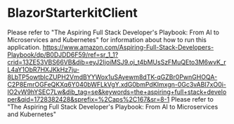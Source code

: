 # BlazorStarterkitClient
Please refer to "The Aspiring Full Stack Developer's Playbook: From AI to Microservices and Kubernetes" 
for information about how to run this application.
https://www.amazon.com/Aspiring-Full-Stack-Developers-Playbook/dp/B0DJDD6F59/ref=sr_1_1?crid=13ZE53VBS66VB&dib=eyJ2IjoiMSJ9.oj_t4bMUsSzFMuQEto3M6wvK_rL4aY1ObR7HXJKkHz7ju-8LbTP5owtblcZUPH2VmdBYYWox1uSAyewm8dTK-qGZBr0PwnGHOQA-C2P8EmrOGFeQKXq6Y040bWFLkVgY.xdG0bmPdKImxgn-0Gc3vABI7xO0i-IO2vW9hYSEC7Lw&dib_tag=se&keywords=the+aspiring+full+stack+developer&qid=1728382428&sprefix=%2Caps%2C167&sr=8-1
Please refer to "The Aspiring Full Stack Developer's Playbook: From AI to Microservices and Kubernetes"